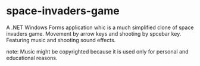 # space-invaders-game

A .NET Windows Forms application whic is a much simplified clone of space invaders game.
Movement by arrow keys and shooting by spcebar key.
Featuring music and shooting sound effects.

note: Music might be copyrighted because it is used only for personal and educational reasons.
